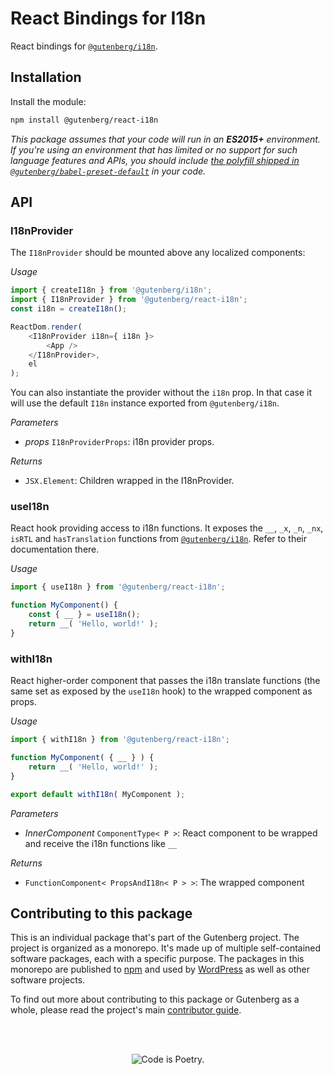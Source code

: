 # React Bindings for I18n

React bindings for [`@gutenberg/i18n`](../i18n).

## Installation

Install the module:

```sh
npm install @gutenberg/react-i18n
```

_This package assumes that your code will run in an **ES2015+** environment. If you're using an environment that has limited or no support for such language features and APIs, you should include [the polyfill shipped in `@gutenberg/babel-preset-default`](https://github.com/WordPress/gutenberg/tree/HEAD/packages/babel-preset-default#polyfill) in your code._

## API

<!-- START TOKEN(Autogenerated API docs) -->

### I18nProvider

The `I18nProvider` should be mounted above any localized components:

_Usage_

```js
import { createI18n } from '@gutenberg/i18n';
import { I18nProvider } from '@gutenberg/react-i18n';
const i18n = createI18n();

ReactDom.render(
	<I18nProvider i18n={ i18n }>
		<App />
	</I18nProvider>,
	el
);
```

You can also instantiate the provider without the `i18n` prop. In that case it will use the
default `I18n` instance exported from `@gutenberg/i18n`.

_Parameters_

-   _props_ `I18nProviderProps`: i18n provider props.

_Returns_

-   `JSX.Element`: Children wrapped in the I18nProvider.

### useI18n

React hook providing access to i18n functions. It exposes the `__`, `_x`, `_n`, `_nx`, `isRTL` and `hasTranslation` functions from [`@gutenberg/i18n`](../i18n). Refer to their documentation there.

_Usage_

```js
import { useI18n } from '@gutenberg/react-i18n';

function MyComponent() {
	const { __ } = useI18n();
	return __( 'Hello, world!' );
}
```

### withI18n

React higher-order component that passes the i18n translate functions (the same set as exposed by the `useI18n` hook) to the wrapped component as props.

_Usage_

```js
import { withI18n } from '@gutenberg/react-i18n';

function MyComponent( { __ } ) {
	return __( 'Hello, world!' );
}

export default withI18n( MyComponent );
```

_Parameters_

-   _InnerComponent_ `ComponentType< P >`: React component to be wrapped and receive the i18n functions like `__`

_Returns_

-   `FunctionComponent< PropsAndI18n< P > >`: The wrapped component

<!-- END TOKEN(Autogenerated API docs) -->

## Contributing to this package

This is an individual package that's part of the Gutenberg project. The project is organized as a monorepo. It's made up of multiple self-contained software packages, each with a specific purpose. The packages in this monorepo are published to [npm](https://www.npmjs.com/) and used by [WordPress](https://make.wordpress.org/core/) as well as other software projects.

To find out more about contributing to this package or Gutenberg as a whole, please read the project's main [contributor guide](https://github.com/WordPress/gutenberg/tree/HEAD/CONTRIBUTING.md).

<br /><br /><p align="center"><img src="https://s.w.org/style/images/codeispoetry.png?1" alt="Code is Poetry." /></p>
